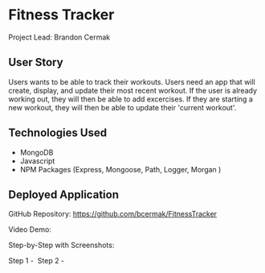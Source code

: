# Fitness Tracker # 

<p>Project Lead: Brandon Cermak</P>

## User Story ##
Users wants to be able to track their workouts. Users need an app that will create, display, and update their most recent workout. If the user is already working out, they will then be able to add excercises. If they are starting a new workout, they will then be able to update their 'current workout'. 

## Technologies Used ##
* MongoDB
* Javascript
* NPM Packages (Express, Mongoose, Path, Logger, Morgan )

## Deployed Application ##

GitHub Repository: https://github.com/bcermak/FitnessTracker

Video Demo:

Step-by-Step with Screenshots:

Step 1 -
<img src = "" alt = "">
Step 2 -
<img src = "" alt = "">


